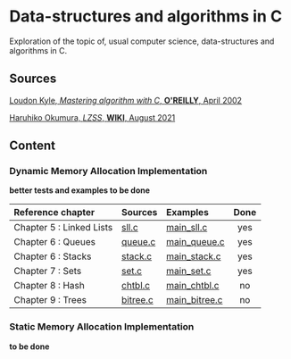 # Data-structures and algorithms in C 

Exploration of the topic of, usual computer science, data-structures and algorithms in C.

## Sources 

[Loudon Kyle, _Mastering algorithm with C_, __O'REILLY__, April 2002](https://everythingcomputerscience.com/books/Mastering-Algorithms-with-C-Loudon.pdf)

[Haruhiko Okumura, _LZSS_, __WIKI__, August 2021](http://fileformats.archiveteam.org/wiki/LZSS_(Haruhiko_Okumura))

## Content

### Dynamic Memory Allocation Implementation 

__better tests and examples to be done__

| Reference chapter             | Sources                   | Examples                                    | Done |
|:------------------------------|:--------------------------|:--------------------------------------------|:----:|
| Chapter 5 : Linked Lists      | [sll.c](./src/sll.c)      | [main_sll.c](./examples/main_sll.c)         | yes  |
| Chapter 6 : Queues            | [queue.c](./src/queue.c)  | [main_queue.c](./examples/main_queue.c)     | yes  |
| Chapter 6 : Stacks            | [stack.c](./src/stack.c)  | [main_stack.c](./examples/main_stack.c)     | yes  |
| Chapter 7 : Sets              | [set.c](./src/set.c)      | [main_set.c](./examples/main_set.c)         | yes  |
| Chapter 8 : Hash              | [chtbl.c](./src/chtbl.c)  | [main_chtbl.c](./examples/main_chtbl.c)     | no   |
| Chapter 9 : Trees             | [bitree.c](./src/bitree.c)| [main_bitree.c](./examples/main_bitree.c)   | no   |

### Static Memory Allocation Implementation

__to be done__

